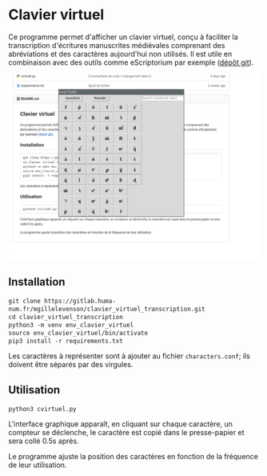 # Clavier virtuel


Ce programme permet d'afficher un clavier virtuel, conçu à faciliter la transcription
d'écritures manuscrites médiévales comprenant des abréviations et des caractères aujourd'hui
non utilisés. Il est utile en combinaison avec des outils comme eScriptorium par exemple 
([dépôt git](https://gitlab.inria.fr/scripta/escriptorium)).

![Clavier virtuel](img/cvirtuel.png)

## Installation

```
git clone https://gitlab.huma-num.fr/mgillelevenson/clavier_virtuel_transcription.git
cd clavier_virtuel_transcription
python3 -m venv env_clavier_virtuel
source env_clavier_virtuel/bin/activate
pip3 install -r requirements.txt
```

Les caractères à représenter sont à ajouter au fichier `characters.conf`; ils doivent être séparés par des virgules.

## Utilisation

```
python3 cvirtuel.py
```

L'interface graphique apparaît, en cliquant sur chaque caractère, un compteur se 
déclenche, le caractère est copié dans le presse-papier et sera collé 0.5s après.

Le programme ajuste la position des caractères en fonction de la fréquence de 
leur utilisation.

